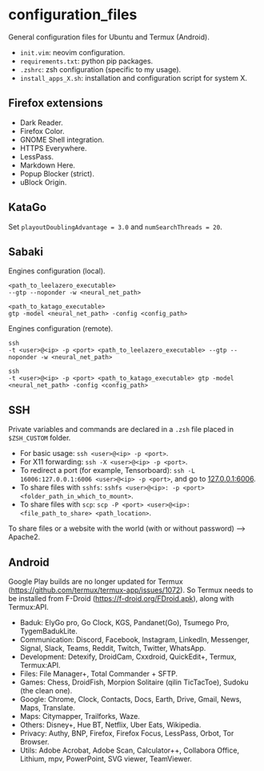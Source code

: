 # configuration_files

General configuration files for Ubuntu and Termux (Android).

- `init.vim`: neovim configuration.
- `requirements.txt`: python pip packages.
- `.zshrc`: zsh configuration (specific to my usage).
- `install_apps_X.sh`: installation and configuration script for system X.

## Firefox extensions

- Dark Reader.
- Firefox Color.
- GNOME Shell integration.
- HTTPS Everywhere.
- LessPass.
- Markdown Here.
- Popup Blocker (strict).
- uBlock Origin.

## KataGo

Set `playoutDoublingAdvantage = 3.0` and `numSearchThreads = 20`.

## Sabaki

Engines configuration (local).

```shell
<path_to_leelazero_executable>
--gtp --noponder -w <neural_net_path>

<path_to_katago_executable>
gtp -model <neural_net_path> -config <config_path>
```

Engines configuration (remote).

```shell
ssh
-t <user>@<ip> -p <port> <path_to_leelazero_executable> --gtp --noponder -w <neural_net_path>

ssh
-t <user>@<ip> -p <port> <path_to_katago_executable> gtp -model <neural_net_path> -config <config_path>
```

## SSH

Private variables and commands are declared in a `.zsh` file placed in `$ZSH_CUSTOM` folder.

- For basic usage: `ssh <user>@<ip> -p <port>`.
- For X11 forwarding: `ssh -X <user>@<ip> -p <port>`.
- To redirect a port (for example, Tensorboard): `ssh -L 16006:127.0.0.1:6006 <user>@<ip> -p <port>`, and go to [127.0.0.1:6006](127.0.0.1:6006).
- To share files with `sshfs`: `sshfs <user>@<ip>: -p <port> <folder_path_in_which_to_mount>`.
- To share files with `scp`: `scp -P <port> <user>@<ip>:<file_path_to_share> <path_location>`.

To share files or a website with the world (with or without password) --> Apache2.

## Android

Google Play builds are no longer updated for Termux (https://github.com/termux/termux-app/issues/1072).
So Termux needs to be installed from F-Droid (https://f-droid.org/FDroid.apk), along with Termux:API.

- Baduk: ElyGo pro, Go Clock, KGS, Pandanet(Go), Tsumego Pro, TygemBadukLite.
- Communication: Discord, Facebook, Instagram, LinkedIn, Messenger, Signal, Slack, Teams, Reddit, Twitch, Twitter, WhatsApp.
- Development: Detexify, DroidCam, Cxxdroid, QuickEdit+, Termux, Termux:API.
- Files: File Manager+, Total Commander + SFTP.
- Games: Chess, DroidFish, Morpion Solitaire (qilin TicTacToe), Sudoku (the clean one).
- Google: Chrome, Clock, Contacts, Docs, Earth, Drive, Gmail, News, Maps, Translate.
- Maps: Citymapper, Trailforks, Waze.
- Others: Disney+, Hue BT, Netflix, Uber Eats, Wikipedia.
- Privacy: Authy, BNP, Firefox, Firefox Focus, LessPass, Orbot, Tor Browser.
- Utils: Adobe Acrobat, Adobe Scan, Calculator++, Collabora Office, Lithium, mpv, PowerPoint, SVG viewer, TeamViewer.
